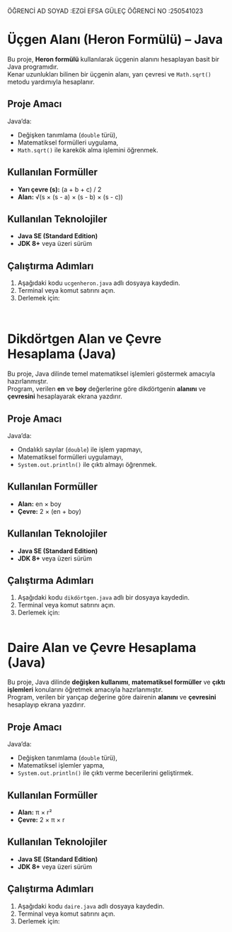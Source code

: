 ÖĞRENCİ AD SOYAD :EZGİ EFSA GÜLEÇ
ÖĞRENCİ NO :250541023
# Üçgen Alanı (Heron Formülü) – Java

Bu proje, **Heron formülü** kullanılarak üçgenin alanını hesaplayan basit bir Java programıdır.  
Kenar uzunlukları bilinen bir üçgenin alanı, yarı çevresi ve `Math.sqrt()` metodu yardımıyla hesaplanır.

## Proje Amacı
Java’da:
- Değişken tanımlama (`double` türü),
- Matematiksel formülleri uygulama,
- `Math.sqrt()` ile karekök alma işlemini öğrenmek.

## Kullanılan Formüller
- **Yarı çevre (s):** (a + b + c) / 2  
- **Alan:** √(s × (s - a) × (s - b) × (s - c))

## Kullanılan Teknolojiler
- **Java SE (Standard Edition)**  
- **JDK 8+** veya üzeri sürüm

## Çalıştırma Adımları
1. Aşağıdaki kodu `ucgenheron.java` adlı dosyaya kaydedin.
2. Terminal veya komut satırını açın.
3. Derlemek için:
   ```bash

   

  # Dikdörtgen Alan ve Çevre Hesaplama (Java)

Bu proje, Java dilinde temel matematiksel işlemleri göstermek amacıyla hazırlanmıştır.  
Program, verilen **en** ve **boy** değerlerine göre dikdörtgenin **alanını** ve **çevresini** hesaplayarak ekrana yazdırır.

## Proje Amacı
Java’da:
- Ondalıklı sayılar (`double`) ile işlem yapmayı,
- Matematiksel formülleri uygulamayı,
- `System.out.println()` ile çıktı almayı öğrenmek.

## Kullanılan Formüller
- **Alan:** en × boy  
- **Çevre:** 2 × (en + boy)

## Kullanılan Teknolojiler
- **Java SE (Standard Edition)**  
- **JDK 8+** veya üzeri sürüm

## Çalıştırma Adımları
1. Aşağıdaki kodu `dikdörtgen.java` adlı bir dosyaya kaydedin.
2. Terminal veya komut satırını açın.
3. Derlemek için:
   ```bash

   
 # Daire Alan ve Çevre Hesaplama (Java)

Bu proje, Java dilinde **değişken kullanımı**, **matematiksel formüller** ve **çıktı işlemleri** konularını öğretmek amacıyla hazırlanmıştır.  
Program, verilen bir yarıçap değerine göre dairenin **alanını** ve **çevresini** hesaplayıp ekrana yazdırır.

## Proje Amacı
Java’da:
- Değişken tanımlama (`double` türü),
- Matematiksel işlemler yapma,
- `System.out.println()` ile çıktı verme becerilerini geliştirmek.

## Kullanılan Formüller
- **Alan:** π × r²  
- **Çevre:** 2 × π × r

## Kullanılan Teknolojiler
- **Java SE (Standard Edition)**  
- **JDK 8+** veya üzeri sürüm

## Çalıştırma Adımları
1. Aşağıdaki kodu `daire.java` adlı dosyaya kaydedin.
2. Terminal veya komut satırını açın.
3. Derlemek için:
   ```bash
   



